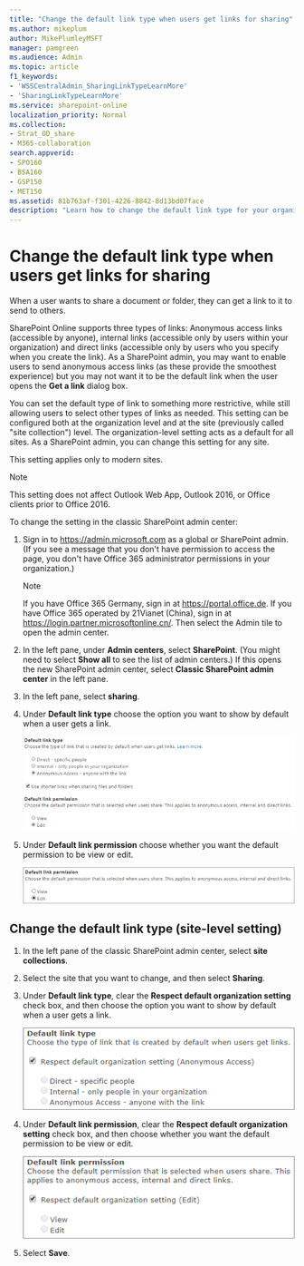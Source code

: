 ```yaml
---
title: "Change the default link type when users get links for sharing"
ms.author: mikeplum
author: MikePlumleyMSFT
manager: pamgreen
ms.audience: Admin
ms.topic: article
f1_keywords:
- 'WSSCentralAdmin_SharingLinkTypeLearnMore'
- 'SharingLinkTypeLearnMore'
ms.service: sharepoint-online
localization_priority: Normal
ms.collection:  
- Strat_OD_share
- M365-collaboration
search.appverid:
- SPO160
- BSA160
- GSP150
- MET150
ms.assetid: 81b763af-f301-4226-8842-8d13bd07face
description: "Learn how to change the default link type for your organization, or for a specific site collection."
---
```


# Change the default link type when users get links for sharing

When a user wants to share a document or folder, they can get a link to it to send to others.
  
SharePoint Online supports three types of links: Anonymous access links (accessible by anyone), internal links (accessible only by users within your organization) and direct links (accessible only by users who you specify when you create the link). As a SharePoint admin, you may want to enable users to send anonymous access links (as these provide the smoothest experience) but you may not want it to be the default link when the user opens the **Get a link** dialog box. 
  
You can set the default type of link to something more restrictive, while still allowing users to select other types of links as needed. This setting can be configured both at the organization level and at the site (previously called "site collection") level. The organization-level setting acts as a default for all sites. As a SharePoint admin, you can change this setting for any site.

This setting applies only to modern sites.
  
> [!NOTE]
> This setting does not affect Outlook Web App, Outlook 2016, or Office clients prior to Office 2016. 
  
To change the setting in the classic SharePoint admin center:
  
1. Sign in to https://admin.microsoft.com as a global or SharePoint admin. (If you see a message that you don't have permission to access the page, you don't have Office 365 administrator permissions in your organization.)
    
    > [!NOTE]
    > If you have Office 365 Germany, sign in at https://portal.office.de. If you have Office 365 operated by 21Vianet (China), sign in at https://login.partner.microsoftonline.cn/. Then select the Admin tile to open the admin center.  
    
2. In the left pane, under **Admin centers**, select **SharePoint**. (You might need to select **Show all** to see the list of admin centers.) If this opens the new SharePoint admin center, select **Classic SharePoint admin center** in the left pane.
    
3. In the left pane, select **sharing**.
    
4. Under **Default link type** choose the option you want to show by default when a user gets a link. 
    
    ![Default link type dialog box](media/4dc58d77-dccd-474f-b0fb-8ff8b3f1c088.png)
  
5. Under **Default link permission** choose whether you want the default permission to be view or edit. 
    
    ![Screenshot of default link permissions which are view and edit.](media/17172082-7cc4-44e4-9b73-3a0ea9acc577.png)
  
## Change the default link type (site-level setting)

1. In the left pane of the classic SharePoint admin center, select **site collections**.
    
2. Select the site that you want to change, and then select **Sharing**.
    
3. Under **Default link type**, clear the **Respect default organization setting** check box, and then choose the option you want to show by default when a user gets a link. 
    
    ![Screenshot of default link type settings for a site](media/348a8751-421c-4591-9b6b-6d1d381521cd.png)
  
4. Under **Default link permission**, clear the **Respect default organization setting** check box, and then choose whether you want the default permission to be view or edit. 
    
    ![Screenshot of default link permissions setting for a site](media/6e585416-019e-4c14-a057-0fd7e7b3e1f6.png)
  
5. Select **Save**.
    

